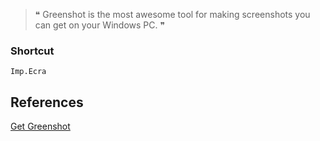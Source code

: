 > ❝ Greenshot is the most awesome tool for making screenshots you can get on your Windows PC. ❞ 

### Shortcut
```shell
Imp.Ecra
```

## References

[Get Greenshot](https://getgreenshot.org/)